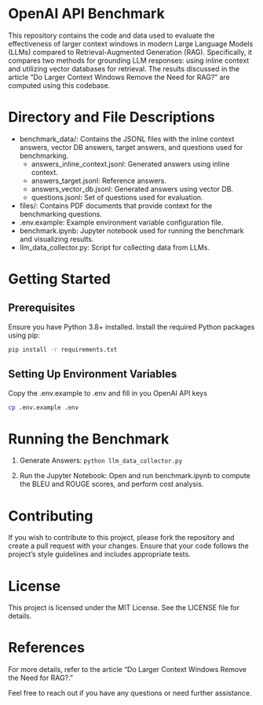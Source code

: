 # OpenAI API Benchmark

This repository contains the code and data used to evaluate the effectiveness of larger context windows in modern Large Language Models (LLMs) compared to Retrieval-Augmented Generation (RAG). Specifically, it compares two methods for grounding LLM responses: using inline context and utilizing vector databases for retrieval. The results discussed in the article “Do Larger Context Windows Remove the Need for RAG?” are computed using this codebase.

# Directory and File Descriptions

- benchmark_data/: Contains the JSONL files with the inline context answers, vector DB answers, target answers, and questions used for benchmarking.
  - answers_inline_context.jsonl: Generated answers using inline context.
  - answers_target.jsonl: Reference answers.
  - answers_vector_db.jsonl: Generated answers using vector DB.
  - questions.jsonl: Set of questions used for evaluation.
- files/: Contains PDF documents that provide context for the benchmarking questions.
- .env.example: Example environment variable configuration file.
- benchmark.ipynb: Jupyter notebook used for running the benchmark and visualizing results.
- llm_data_collector.py: Script for collecting data from LLMs.

# Getting Started

## Prerequisites

Ensure you have Python 3.8+ installed. Install the required Python packages using pip:

```bash
pip install -r requirements.txt
```

## Setting Up Environment Variables

Copy the .env.example to .env and fill in you OpenAI API keys

```bash
cp .env.example .env
```

# Running the Benchmark

1. Generate Answers:
   `python llm_data_collector.py`

2. Run the Jupyter Notebook: Open and run benchmark.ipynb to compute the BLEU and ROUGE scores, and perform cost analysis.

# Contributing

If you wish to contribute to this project, please fork the repository and create a pull request with your changes. Ensure that your code follows the project’s style guidelines and includes appropriate tests.

# License

This project is licensed under the MIT License. See the LICENSE file for details.

# References

For more details, refer to the article “Do Larger Context Windows Remove the Need for RAG?.”

Feel free to reach out if you have any questions or need further assistance.
